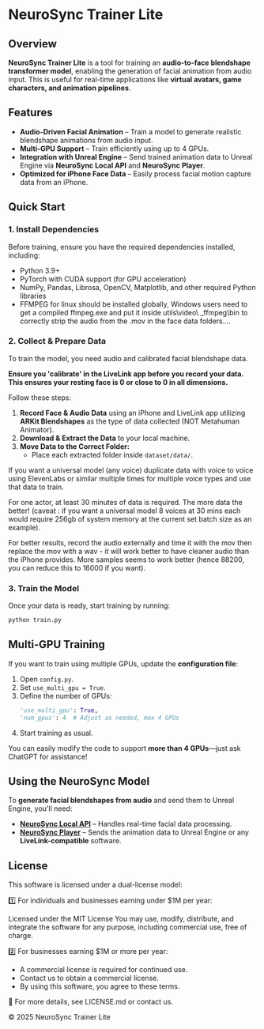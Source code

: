 # NeuroSync Trainer Lite

## Overview

**NeuroSync Trainer Lite** is a tool for training an **audio-to-face blendshape transformer model**, enabling the generation of facial animation from audio input. This is useful for real-time applications like **virtual avatars, game characters, and animation pipelines**.

## Features
- **Audio-Driven Facial Animation** – Train a model to generate realistic blendshape animations from audio input.
- **Multi-GPU Support** – Train efficiently using up to 4 GPUs.
- **Integration with Unreal Engine** – Send trained animation data to Unreal Engine via **NeuroSync Local API** and **NeuroSync Player**.
- **Optimized for iPhone Face Data** – Easily process facial motion capture data from an iPhone.

## Quick Start
### 1. Install Dependencies
Before training, ensure you have the required dependencies installed, including:
- Python 3.9+
- PyTorch with CUDA support (for GPU acceleration)
- NumPy, Pandas, Librosa, OpenCV, Matplotlib, and other required Python libraries
- FFMPEG for linux should be installed globally, Windows users need to get a compiled ffmpeg.exe and put it inside utils\video\ _ffmpeg\bin to correctly strip the audio from the .mov in the face data folders....

### 2. Collect & Prepare Data
To train the model, you need audio and calibrated facial blendshape data. 

**Ensure you 'calibrate' in the LiveLink app before you record your data. This ensures your resting face is 0 or close to 0 in all dimensions.**

Follow these steps:
1. **Record Face & Audio Data** using an iPhone and LiveLink app utilizing **ARKit Blendshapes** as the type of data collected (NOT Metahuman Animator).
2. **Download & Extract the Data** to your local machine.
3. **Move Data to the Correct Folder:**
   - Place each extracted folder inside `dataset/data/`.

If you want a universal model (any voice) duplicate data with voice to voice using ElevenLabs or similar multiple times for multiple voice types and use that data to train. 

For one actor, at least 30 minutes of data is required. The more data the better! (caveat : if you want a universal model 8 voices at 30 mins each would require 256gb of system memory at the current set batch size as an example).

For better results, record the audio externally and time it with the mov then replace the mov with a wav - it will work better to have cleaner audio than the iPhone provides. More samples seems to work better (hence 88200, you can reduce this to 16000 if you want).

### 3. Train the Model
Once your data is ready, start training by running:
```bash
python train.py
```

## Multi-GPU Training
If you want to train using multiple GPUs, update the **configuration file**:
1. Open `config.py`.
2. Set `use_multi_gpu = True`.
3. Define the number of GPUs:
   ```python
   'use_multi_gpu': True,
   'num_gpus': 4  # Adjust as needed, max 4 GPUs
   ```
4. Start training as usual.

You can easily modify the code to support **more than 4 GPUs**—just ask ChatGPT for assistance!

## Using the NeuroSync Model
To **generate facial blendshapes from audio** and send them to Unreal Engine, you'll need:
- [**NeuroSync Local API**](https://github.com/AnimaVR/NeuroSync_Local_API) – Handles real-time facial data processing.
- [**NeuroSync Player**](https://github.com/AnimaVR/NeuroSync_Player) – Sends the animation data to Unreal Engine or any **LiveLink-compatible** software.

## License
This software is licensed under a dual-license model:

1️⃣ For individuals and businesses earning under $1M per year:

Licensed under the MIT License
You may use, modify, distribute, and integrate the software for any purpose, including commercial use, free of charge.

2️⃣ For businesses earning $1M or more per year:

- A commercial license is required for continued use.
- Contact us to obtain a commercial license.
- By using this software, you agree to these terms.

📜 For more details, see LICENSE.md or contact us.

&copy; 2025 NeuroSync Trainer Lite

